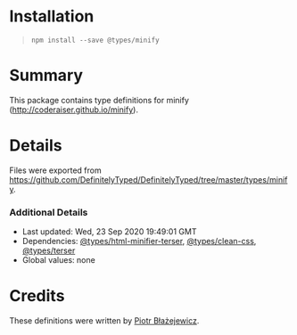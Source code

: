 # Installation
> `npm install --save @types/minify`

# Summary
This package contains type definitions for minify (http://coderaiser.github.io/minify).

# Details
Files were exported from https://github.com/DefinitelyTyped/DefinitelyTyped/tree/master/types/minify.

### Additional Details
 * Last updated: Wed, 23 Sep 2020 19:49:01 GMT
 * Dependencies: [@types/html-minifier-terser](https://npmjs.com/package/@types/html-minifier-terser), [@types/clean-css](https://npmjs.com/package/@types/clean-css), [@types/terser](https://npmjs.com/package/@types/terser)
 * Global values: none

# Credits
These definitions were written by [Piotr Błażejewicz](https://github.com/peterblazejewicz).
